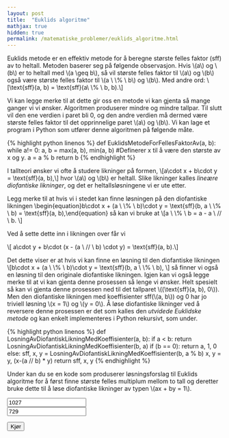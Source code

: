 ```yaml
---
layout: post
title:  "Euklids algoritme"
mathjax: true
hidden: true
permalink: /matematiske_problemer/euklids_algoritme.html
---
```



Euklids metode er en effektiv metode for å beregne største felles faktor (sff) av to heltall. Metoden baserer seg på følgende observasjon. Hvis \\(a\\) og \\(b\\) er to heltall med \\(a \\geq b\\), så vil største felles faktor til \\(a\\) og \\(b\\)  også være største felles faktor til    \\(a \\ \\% \\ b\\) og \\(b\\). Med andre ord:
\\[\\text{sff}(a, b) = \\text{sff}(a\\ \\% \\ b, b).\\]

Vi kan legge merke til at dette gir oss en metode vi kan gjenta så mange ganger vi vi ønsker. Algoritmen produserer mindre og mindre tallpar. Til slutt vil den ene verdien i paret bli 0, og den andre verdien må dermed være største felles faktor til det opprinnelige paret \\(a\\) og \\(b\\). Vi kan lage et program i Python som utfører denne algoritmen på følgende måte. 
<p>
{% highlight python linenos %}
def EuklidsMetodeForFellesFaktorAv(a, b):
    while a!= 0:
        a, b = max(a, b), min(a, b) #Definerer x til å være den største av x og y.
        a = a % b
    return b
{% endhighlight %}
</p>

I tallteori ønsker vi ofte å studere likninger på formen,
\\[a\\cdot x + b\\cdot y = \\text{sff}(a, b),\\]
hvor \\(a\\) og \\(b\\) er heltall. Slike likninger kalles *lineære diofantiske likninger*, og det er heltallsløsningene vi er ute etter. 

Legg merke til at hvis vi i stedet kan finne løsningen på den diofantiske likningen 
\\begin{equation}b\\cdot x + (a \\ \\% \\ b)\\cdot y = \\text{sff}(b, a \\ \\% \\ b) = \\text{sff}(a, b),\\end{equation}
så kan vi bruke at
\\[a \\ \\% \\ b = a - a \\  // \\ b. \\]

Ved å sette dette inn i likningen over får vi

\\[ a\\cdot y + b\\cdot (x - (a \\ // \\ b) \\cdot y) = \\text{sff}(a, b).\\]

Det dette viser er at hvis vi kan finne en løsning til den diofantiske likningen 
\\[b\\cdot x + (a \\ \\% \\ b)\\cdot y = \\text{sff}(b, a \\ \\% \\ b), \\]
så finner vi også en løsning til den originale diofantiske likningen. Igjen kan vi også legge merke til at vi kan gjenta denne prosessen så lenge vi ønsker. Helt spesielt så kan vi gjenta denne prosessen ned til det tallparet \\((\\text{sff}(a, b), 0\\)). Men den diofantiske likningen med koeffisienter sff(\\(a, b\\)) og 0 har jo triviell løsning \\(x = 1\\) og \\(y = 0\\). Å løse diofantiske likninger ved å reversere denne prosessen er det som kalles den *utvidede Euklidske metode* og kan enkelt implementeres i Python rekursivt, som under.

<p>
{% highlight python linenos %}
def LosningAvDiofantiskLikningMedKoeffisienter(a, b):
    if a < b:
        return LosningAvDiofantiskLikningMedKoeffisienter(b, a)
    if (b == 0):
        return a, 1, 0
    else:
        sff, x, y = LosningAvDiofantiskLikningMedKoeffisienter(b, a % b)
    x, y = y, (x-(a // b) * y)
    return sff, x, y
{% endhighlight %}
</p>


Under kan du se en kode som produserer løsningsforslag til Euklids algoritme for å først finne største felles multiplum mellom to tall og deretter bruke dette til å løse diofantiske likninger av typen \\(ax + by = 1\\).




<div background='black'>
<input type='number' id='tall1' placeholder='Skriv inn første tall' value='1027'  /> <br>
<input type='number' id='tall2' placeholder='Skriv inn andre tall'  value='729' /> 
</div>

<button  class='button button5' style="vertical-align:middle" onclick='losning()'> <span> Kjør </span></button>
<div    >
<p id='svar'> </p>
</div>



<script>
function euklidsfunc(x,y) {
    var r_0 = parseFloat(math.max(Number(x),Number(y)));
    var r_1 = parseFloat(math.min(Number(x),Number(y)));
    var c_1 = parseFloat(math.floor(r_0/r_1));
    var r_2 = parseFloat(r_0-c_1*r_1);
    var likninger = [[r_0, c_1, r_1, r_2]];
    while (likninger[likninger.length -1][likninger[likninger.length -1].length -1] !== math.gcd(Number(x),Number(y))) {
    var a = likninger[likninger.length -1][likninger[likninger.length -1].length -2];
    var b = likninger[likninger.length -1][likninger[likninger.length -1].length -1];
    var c = math.floor(a/b);
    var r = a-c*b;
    likninger.push([a,c,b,r]);
    }
    return likninger ;
  }
</script>
<script>
function losning() {
  var matrise = euklidsfunc(Number(document.getElementById('tall1').value), Number(document.getElementById('tall2').value));
  var losningstekst = "Løsningen er \n \n";
  var i=0;
  for (tuppel of matrise) {
    losningstekst += "\\begin{multline*} " + String(tuppel[0]) + " = " + String(tuppel[1])+ "·" + String(tuppel[2]) + " + " + String(tuppel[3]) + " \\end{multline*} \n \n";
  }
  losningstekst += "\n\n Vi reverserer nå prosessen:";
  var reversering = [
                    [
                    matrise[matrise.length-1][matrise[matrise.length-1].length-1],
                    1,
                    matrise[matrise.length-1][0],
                    -matrise[matrise.length-1][1],
                    matrise[matrise.length-1][2]
                    ]
                    ];
  var lr = reversering[reversering.length-1]
  losningstekst += "\\begin{multline*}"
                    + String(lr[0])
                    + " = "
                    + String(lr[1])
                    + "·"
                    + String(lr[2])
                    + " + "
                    + String(lr[3])
                    + "·"
                    + String(lr[4])
                    + "\\end{multline*}";
  var i = 0
  for (i= 0; i< matrise.length-1; i++) {
      var lr = reversering[reversering.length-1];
      var d = lr[lr.length-2];
      var r_nminus1 = matrise[matrise.length-i-2][0];
      var c = lr[1];
      var c_n = matrise[matrise.length-i-2][1];
      var r_n = matrise[matrise.length-i-1][0];
      reversering.push(
          [matrise[matrise.length-1][matrise[matrise.length-1].length-1],
          d,
          r_nminus1,
          (c+d*(-c_n)),
          r_n
          ]
          );
      losningstekst += "\\begin{multline*}"
                        + String(lr[0])
                        + " = "
                        + String(c)
                        + "·"
                        + String(r_n)
                        + " + "
                        + String(d)
                        + "·("
                        + String(r_nminus1)
                        + " - "
                        + String(c_n)
                        + "·"
                        + String(r_n)
                        + ") \\end{multline*}"
                        + "\n \n"
                        + "\\begin{multline*}"
                        + String(lr[0])
                        + " = "
                        + String(d)
                        + "·"
                        + String(r_nminus1)
                        + " + "
                        + String(reversering[reversering.length -1][reversering[reversering.length-1].length-2])
                        + "·"
                        + String(r_n)
                        + "\\end{multline*}"
                    }
  document.getElementById('svar').innerHTML = losningstekst;
  MathJax.typeset();
}
</script>
